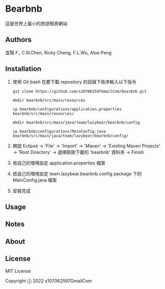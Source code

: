 # **Bearbnb**
這是世界上最小的旅遊租房網站

## **Authors**
宜陽 F., C.N.Chen, Ricky Cheng, F.L.Wu, Aloe Peng

## **Installation**
1. 使用 *Git bash* 在要下載 repository 的目錄下依序輸入以下指令

       git clone https://github.com/s107062597GmailCom/bearbnb.git

       mkdir bearbnb/src/main/resources

       cp bearbnb/configurations/application.properties bearbnb/src/main/resources/

       mkdir bearbnb/src/main/java/team/lazybear/bearbnb/config

       cp bearbnb/configurations/MainConfig.java bearbnb/src/main/java/team/lazybear/bearbnb/config/

1. 開啟 Eclipse → 'File' → 'Import' → 'Maven' → 'Existing Maven Projects' → 'Root Directory' → 選擇剛剛下載的 'bearbnb' 資料夾 → Finish

1. 依自己的環境設定 application.properties 檔案

1. 依自己的環境設定 team.lazybear.bearbnb.config package 下的 MainConfig.java 檔案

1. 安裝完成


## **Usage**

## **Notes**

## **About**

## **License**
MIT License

Copyright ⓒ 2022 s107062597GmailCom